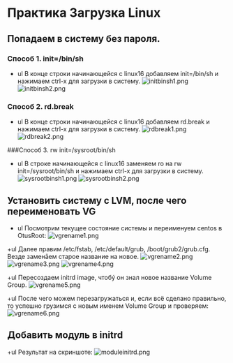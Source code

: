 # Практика Загрузка Linux

## Попадаем в систему без пароля.

### Способ 1. init=/bin/sh

+ ul В конце строки начинающейся с linux16 добавляем init=/bin/sh и нажимаем сtrl-x для загрузки в систему.
![initbinsh1.png](initbinsh1.png)
![initbinsh2.png](initbinsh2.png)

### Способ 2. rd.break

+ ul В конце строки начинающейся с linux16 добавляем rd.break и нажимаем сtrl-x для загрузки в систему.
![rdbreak1.png](rdbreak1.png)
![rdbreak2.png](rdbreak2.png)

###Способ 3. rw init=/sysroot/bin/sh

+ ul В строке начинающейся с linux16 заменяем ro на rw init=/sysroot/bin/sh и нажимаем сtrl-x для загрузки в систему.
![sysrootbinsh1.png](sysrootbinsh1.png)
![sysrootbinsh2.png](sysrootbinsh2.png)

## Установить систему с LVM, после чего переименовать VG

+ ul Посмотрим текущее состояние системы и переименуем centos в OtusRoot:
![vgrename1.png](vgrename1.png)

+ul Далее правим /etc/fstab, /etc/default/grub, /boot/grub2/grub.cfg. Везде заменāем старое название на новое.
![vgrename2.png](vgrename2.png)
![vgrename3.png](vgrename3.png)
![vgrename4.png](vgrename4.png)

+ul Пересоздаем initrd image, чтобý он знал новое название Volume Group.
![vgrename5.png](vgrename5.png)

+ul После чего можем перезагружаться и, если всё сделано правильно, то успешно грузимся с новым именем Volume Group и проверяем:
![vgrename6.png](vgrename6.png)

## Добавить модуль в initrd

+ul Результат на скриншоте:
![moduleinitrd.png](moduleinitrd.png)
